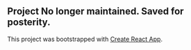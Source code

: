 ## Project No longer maintained. Saved for posterity.

This project was bootstrapped with [Create React App](https://github.com/facebook/create-react-app).
